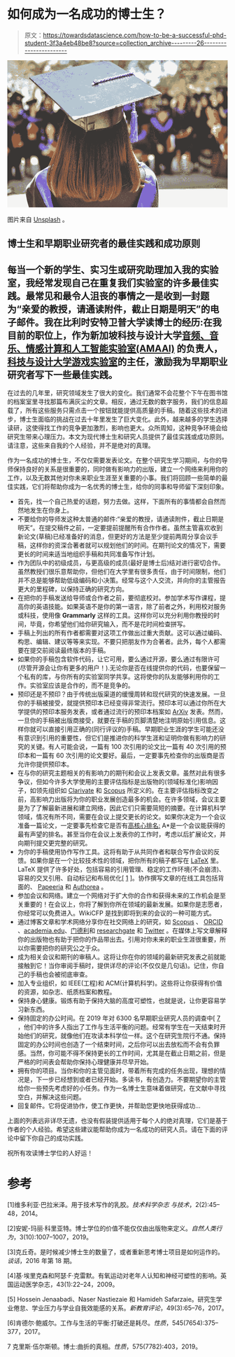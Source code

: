 # 如何成为一名成功的博士生？

> 原文：<https://towardsdatascience.com/how-to-be-a-successful-phd-student-3f3a4eb48be8?source=collection_archive---------26----------------------->

![](img/ed7125eeb4f107235e4685df1b41b65b.png)

图片来自 [Unsplash](https://unsplash.com/photos/1VqHRwxcCCw) 。

## 博士生和早期职业研究者的最佳实践和成功原则

## 每当一个新的学生、实习生或研究助理加入我的实验室，我经常发现自己在重复我们实验室的许多最佳实践。最常见和最令人沮丧的事情之一是收到一封题为“亲爱的教授，请通读附件，截止日期是明天”的电子邮件。我在比利时安特卫普大学读博士的经历:在我目前的职位上，作为新加坡科技与设计大学[音频、音乐、情感计算和人工智能实验室(AMAAI)](https://dorienherremans.com/team) 的负责人，[科技与设计大学游戏实验室](http://gamelab.sutd.edu.sg)的主任，激励我为早期职业研究者写下一些最佳实践。

在过去的几年里，研究领域发生了很大的变化。我们通常不会花整个下午在图书馆的档案室里寻找那篇布满灰尘的文章。相反，通过无数的数字服务，我们的信息超载了，所有这些服务只需点击一个按钮就能提供高质量的手稿。随着这些技术的进步，博士生面临的挑战在过去十年里发生了巨大变化。此外，越来越多的学生选择读研，这使得找工作的竞争更加激烈，影响也更大。众所周知，这种竞争环境会给研究生带来心理压力。本文为现代博士生和研究人员提供了最佳实践或成功原则。请注意，这些来自我的个人经验，并不是绝对的真理。

作为一名成功的博士生，不仅仅需要发表论文。在整个研究生学习期间，与你的导师保持良好的关系是很重要的，同时做有影响力的出版，建立一个网络来利用你的工作，以及无数其他对你未来职业生涯至关重要的小事。我们将回顾一些简单的最佳实践，它们将帮助你成为一名优秀的博士生，给你的同事和导师留下深刻印象。

*   首先，找一个自己热爱的话题，努力去做。这样，下面所有的事情都会自然而然地发生在你身上。
*   不要给你的导师发这种太普通的邮件:“亲爱的教授，请通读附件，截止日期是明天”。在提交稿件之前，一定要提前提醒所有合作作者。虽然主管喜欢收到新论文(草稿)已经准备好的消息，但更好的方法是至少提前两周分享会议手稿，这样你的资深合著者就可以规划他们的时间。在期刊论文的情况下，需要更长的时间来适当地组织手稿和共同准备写作计划。
*   作为团队中的初级成员，与更高级的成员(最好是博士后)结对进行密切合作。虽然教授们很乐意帮助你，但他们在大学里有很多责任，由于时间限制，他们并不总是能够帮助低级编码和小决策。经常与这个人交流，并向你的主管报告更大的里程碑，以保持正确的研究方向。
*   在把你的手稿发送给导师或合作者之前，要彻底校对。参加学术写作课程，提高你的英语技能。如果英语不是你的第一语言，除了前者之外，利用校对服务或科技，使用像 **Grammarly** 这样的工具。这样你可以充分利用你教授的时间，毕竟，你希望他们给你研究输入，而不是花时间检查拼写。
*   手稿上列出的所有作者都需要对这项工作做出过重大贡献。这可以通过编码、构思、编辑、建议等等来实现。不要只把朋友作为合著者。此外，每个人都需要在提交前阅读最终版本的手稿。
*   如果你的手稿包含软件代码，让它可用，要么通过开源，要么通过有限许可(尽管开源会让你有更多的用户！).无论你是否在线提供你的代码，也要保留一个私有的库，与你所有的实验室同学共享。这将使你的队友能够利用你的工作。实验室应该是合作的，而不是竞争的。
*   预印还是不预印？由于传统出版渠道的缓慢周转和现代研究的快速发展。一旦你的手稿被接受，就提供预印本已经变得非常流行。预印本可以通过你所在大学提供的预印本服务发表，或者通过流行的预印本档案如 [ArXiv](https://arxiv.org/) 发表。然而，一旦你的手稿被出版商接受，就要在手稿的页脚清楚地注明原始引用信息。这样你就可以直接引用正确的(同行评议的)手稿。早期职业生涯的学生可能还没有意识到引用的重要性，但它们是推进你的科学生涯和证明你做有影响力的研究的关键。有人可能会说，一篇有 100 次引用的论文比一篇有 40 次引用的预印本和一篇有 60 次引用的论文要好。最后，一定要事先检查你的出版商是否允许你提供预印本。
*   在与你的研究主题相关的有影响力的期刊和会议上发表文章。虽然对此有很多争议，但如今许多大学使用的主要评估指标是出版物的(领域标准化)影响因子，如领先组织如 [Clarivate](https://clarivate.com/) 和 [Scopus](http://Scopus.com) 所定义的。在主要评估指标改变之前，高影响力出版将为你的职业发展创造最多的机会。在许多领域，会议主要是为了了解最新进展和建立网络，因此它们只需要简短的摘要。在计算机科学领域，情况有所不同，需要在会议上提交更长的论文。如果你决定为一个会议准备一篇论文，一定要事先检查它是否有[高核心排名:](http://portal.core.edu.au/conf-ranks/) A*是一个会议能获得的最有声望的排名。甚至当你在会议上发表你的工作时，考虑以后扩展论文，并向期刊提交更完整的研究。
*   为你的手稿使用协作写作工具。这将有助于从共同作者和联合写作会议的反馈。如果你是在一个比较技术性的领域，把你所有的稿子都写在 [LaTeX](http://www.latex-project.org) 里。LaTeX 提供了许多好处，包括容易的引用管理、稳定的工作环境(不会崩溃)、容易的交叉引用、自动标记和布局优化[ [1](#Xbaramidze2014latex) ]。协作撰写文章的在线工具包括背面的、 [Papeeria](https://papeeria.com/) 和 [Authorea](http://Authorea.com) 。
*   参加会议和网络。建立一个网络对于扩大你的合作和获得未来的工作机会是至关重要的！在会议上，你将了解到你所在领域的最新发展。如果你是志愿者，你经常可以免费进入。WikiCFP 是找到即将到来的会议的一种可能方式。
*   通过博客文章和学术网络分享你在社交网络上的研究，如 [Scopus](http://scopus.com) 、 [ORCID](https://orcid.org/0000-0001-8607-1640) 、[academia.edu](https://sutd.academia.edu/DorienHerremans)、[门德利](https://www.mendeley.com/profiles/dorien-herremans/)和 [researchgate](https://www.researchgate.net/profile/Dorien_Herremans) 和 [Twitter](https://twitter.com/dorienherremans) 。在媒体上写文章解释你的出版物也有助于把你的作品带出去。引用对你未来的职业生涯很重要，所以你需要把你的研究公之于众。
*   成为相关会议和期刊的审稿人。这将让你在你的领域的最新研究发表之前就能接触到它！当你审阅手稿时，提供详尽的评论(不仅仅是几句话)。记住，你自己的手稿也会被彻底审查。
*   加入专业组织，如 IEEE(工程)和 ACM(计算机科学)。这些将让你获得有价值的资源，如杂志、纸质档案和教程。
*   保持身心健康。锻炼有助于保持大脑的高度可塑性，也就是说，让你更容易学习新东西。
*   保持固定的办公时间。在 2019 年对 6300 名早期职业研究人员的调查中[ [7](#Xwoolston2019phds) ，他们中的许多人指出了工作与生活平衡的问题。经常有学生在一天结束时开始他们的研究，就像他们在攻读本科学位一样。这个在研究生院行不通。保持固定的办公时间也创造了一个结束时间，之后你可以出去放松而不会有负罪感。当然，你可能不得不保持更长的工作时间，尤其是在截止日期之前，但是严格的时间表会帮助你保持心理健康并尽早开始。
*   拥有你的项目。当你和你的主管见面时，带着所有完成的任务出现，理想的情况是，下一步已经想到或者已经开始。多读书，有创造力。不要期望你的主管给你一些预先考虑好的小任务。作为一名博士生意味着做研究，在文献中寻找空白，并解决这些问题。
*   回复邮件。它将促进协作，使工作更快，并帮助您更快地获得成功…

上面的列表远非详尽无遗，也没有假装提供适用于每个人的绝对真理，它们是基于作者的个人经验。希望这些建议能帮助你成为一名成功的研究人员。请在下面的评论中留下你自己的成功实践。

祝所有攻读博士学位的人好运！

# 参考

[1]维多利亚·巴拉米泽。用于技术写作的乳胶。*技术科学杂志* *与技术*，2(2):45–48，2014。

[2]安妮-玛丽·科里亚特。博士学位的价值不能仅仅由出版物来定义。*自然人类行为*，3(10):1007–1007，2019。

[3]克丘奇。是时候减少博士生的数量了，或者重新思考博士项目是如何运作的。*谈话*，2016 年第 18 期。

[4]基·埃里克森和阿瑟·F·克雷默。有氧运动对老年人认知和神经可塑性的影响。英国运动医学杂志，43(1):22–24，2009。

[5] Hossein Jenaabadi、Naser Nastiezaie 和 Hamideh Safarzaie。研究生学业倦怠、学业压力与学业自我效能感的关系。*新教育评论*，49(3):65–76，2017。

[6]肯德尔·鲍威尔。工作与生活的平衡:打破还是耗尽。*性质*，545(7654):375–377，2017。

7 克里斯·伍尔斯顿。博士:曲折的真相。*性质*，575(7782):403，2019。